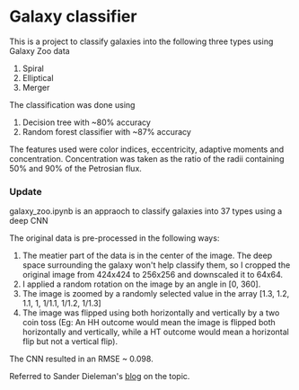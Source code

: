 # Galaxy classifier 

This is a project to classify galaxies into the following three types using Galaxy Zoo data
1. Spiral 
2. Elliptical 
3. Merger

The classification was done using 
1. Decision tree with ~80% accuracy
2. Random forest classifier with ~87% accuracy

The features used were color indices, eccentricity, adaptive moments and concentration. Concentration was taken as the ratio of the radii containing 50% and 90% of the Petrosian flux.

### Update

galaxy_zoo.ipynb is an appraoch to classify galaxies into 37 types using a deep CNN

The original data is pre-processed in the following ways:
1. The meatier part of the data is in the center of the image. The deep space surrounding the galaxy won't help classify them, so I cropped the original image from 424x424 to 256x256 and downscaled it to 64x64.
2. I applied a random rotation on the image by an angle in [0, 360].
3. The image is zoomed by a randomly selected value in the array [1.3, 1.2, 1.1, 1, 1/1.1, 1/1.2, 1/1.3]
4. The image was flipped using both horizontally and vertically by a two coin toss (Eg: An HH outcome would mean the image is flipped both horizontally and vertically, while a HT outcome would mean a horizontal flip but not a vertical flip). 

The CNN resulted in an RMSE ~ 0.098. 

Referred to Sander Dieleman's [blog](https://benanne.github.io/2014/04/05/galaxy-zoo.html) on the topic.

